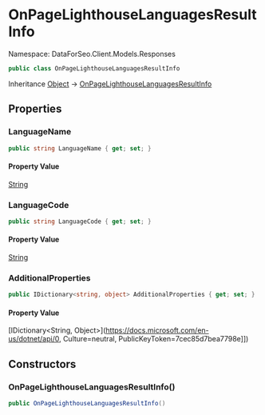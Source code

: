 # OnPageLighthouseLanguagesResultInfo

Namespace: DataForSeo.Client.Models.Responses

```csharp
public class OnPageLighthouseLanguagesResultInfo
```

Inheritance [Object](https://docs.microsoft.com/en-us/dotnet/api/Object) → [OnPageLighthouseLanguagesResultInfo](./OnPageLighthouseLanguagesResultInfo.md)

## Properties

### **LanguageName**

```csharp
public string LanguageName { get; set; }
```

#### Property Value

[String](https://docs.microsoft.com/en-us/dotnet/api/String)<br>

### **LanguageCode**

```csharp
public string LanguageCode { get; set; }
```

#### Property Value

[String](https://docs.microsoft.com/en-us/dotnet/api/String)<br>

### **AdditionalProperties**

```csharp
public IDictionary<string, object> AdditionalProperties { get; set; }
```

#### Property Value

[IDictionary&lt;String, Object&gt;](https://docs.microsoft.com/en-us/dotnet/api/0, Culture=neutral, PublicKeyToken=7cec85d7bea7798e]])<br>

## Constructors

### **OnPageLighthouseLanguagesResultInfo()**

```csharp
public OnPageLighthouseLanguagesResultInfo()
```
